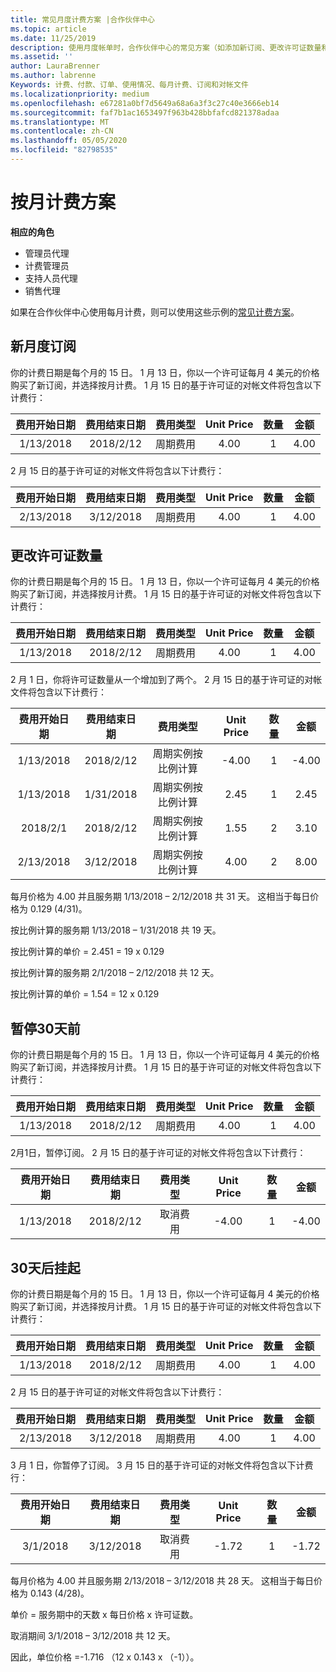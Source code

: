```yaml
---
title: 常见月度计费方案 |合作伙伴中心
ms.topic: article
ms.date: 11/25/2019
description: 使用月度帐单时，合作伙伴中心的常见方案（如添加新订阅、更改许可证数量和暂停订阅）。
ms.assetid: ''
author: LauraBrenner
ms.author: labrenne
Keywords: 计费、付款、订单、使用情况、每月计费、订阅和对帐文件
ms.localizationpriority: medium
ms.openlocfilehash: e67281a0bf7d5649a68a6a3f3c27c40e3666eb14
ms.sourcegitcommit: faf7b1ac1653497f963b428bbfafcd821378adaa
ms.translationtype: MT
ms.contentlocale: zh-CN
ms.lasthandoff: 05/05/2020
ms.locfileid: "82798535"
---
```

# <a name="monthly-billing-scenarios"></a>按月计费方案

**相应的角色**

- 管理员代理
- 计费管理员
- 支持人员代理
- 销售代理

如果在合作伙伴中心使用每月计费，则可以使用这些示例的[常见计费方案](common-billing-scenarios.md)。

## <a name="new-monthly-subscription"></a>新月度订阅

你的计费日期是每个月的 15 日。 1 月 13 日，你以一个许可证每月 4 美元的价格购买了新订阅，并选择按月计费。 1 月 15 日的基于许可证的对帐文件将包含以下计费行：

|费用开始日期 |费用结束日期 |费用类型 |Unit Price |数量 |金额 |
|       :---:      |    :---:       | :---:      |:---:      |:---:    |:---:  |
|1/13/2018         |2018/2/12    |周期费用   |4.00       |1        |4.00 |

2 月 15 日的基于许可证的对帐文件将包含以下计费行：

|费用开始日期 |费用结束日期 |费用类型 |Unit Price |数量 |金额 |
|       :---:      |    :---:       | :---:      |:---:      |:---:    |:---:  |
|2/13/2018         |3/12/2018    |周期费用   |4.00       |1        |4.00 |

## <a name="change-license-quantity"></a>更改许可证数量

你的计费日期是每个月的 15 日。 1 月 13 日，你以一个许可证每月 4 美元的价格购买了新订阅，并选择按月计费。 1 月 15 日的基于许可证的对帐文件将包含以下计费行：

|费用开始日期 |费用结束日期 |费用类型 |Unit Price |数量 |金额 |
|       :---:      |    :---:       | :---:      |:---:      |:---:    |:---:  |
|1/13/2018         |2018/2/12    |周期费用   |4.00       |1        |4.00    |

2 月 1 日，你将许可证数量从一个增加到了两个。 2 月 15 日的基于许可证的对帐文件将包含以下计费行：

|费用开始日期 |费用结束日期 |费用类型 |Unit Price |数量 |金额 |
|       :---:      |    :---:       | :---:      |:---:      |:---:    |:---:  |
| 1/13/2018        |2018/2/12    |周期实例按比例计算   |-4.00       |1        |-4.00   |
|1/13/2018         |1/31/2018    | 周期实例按比例计算   |2.45       |1        |2.45    |
|2018/2/1         |2018/2/12    | 周期实例按比例计算   |1.55       |2        |3.10    |
|2/13/2018         |3/12/2018    | 周期实例按比例计算   |4.00       |2        |8.00    |

每月价格为 4.00 并且服务期 1/13/2018 – 2/12/2018 共 31 天。 这相当于每日价格为 0.129 (4/31)。

按比例计算的服务期 1/13/2018 – 1/31/2018 共 19 天。

按比例计算的单价 = 2.451 = 19 x 0.129

按比例计算的服务期 2/1/2018 – 2/12/2018 共 12 天。

按比例计算的单价 = 1.54 = 12 x 0.129

## <a name="suspend-before-30-days"></a>暂停30天前

你的计费日期是每个月的 15 日。 1 月 13 日，你以一个许可证每月 4 美元的价格购买了新订阅，并选择按月计费。 1 月 15 日的基于许可证的对帐文件将包含以下计费行：

|费用开始日期 |费用结束日期 |费用类型 |Unit Price |数量 |金额 |
|       :---:      |    :---:       | :---:      |:---:      |:---:    |:---:  |
|1/13/2018         |2018/2/12    |周期费用   |4.00       |1        |4.00    |

2月1日，暂停订阅。 2 月 15 日的基于许可证的对帐文件将包含以下计费行：

|费用开始日期 |费用结束日期 |费用类型 |Unit Price |数量 |金额 |
|       :---:      |    :---:       | :---:      |:---:      |:---:    |:---:  |
1/13/2018|2018/2/12|取消费用|-4.00|1|-4.00

## <a name="suspend-after-30-days"></a>30天后挂起

你的计费日期是每个月的 15 日。 1 月 13 日，你以一个许可证每月 4 美元的价格购买了新订阅，并选择按月计费。 1 月 15 日的基于许可证的对帐文件将包含以下计费行：

|费用开始日期 |费用结束日期 |费用类型 |Unit Price |数量 |金额 |
|       :---:      |    :---:       | :---:      |:---:      |:---:    |:---:  |
1/13/2018|2018/2/12|周期费用|4.00|1|4.00

2 月 15 日的基于许可证的对帐文件将包含以下计费行：

|费用开始日期 |费用结束日期 |费用类型 |Unit Price |数量 |金额 |
|       :---:      |    :---:       | :---:      |:---:      |:---:    |:---:  |
2/13/2018|3/12/2018|周期费用|4.00|1|4.00

3 月 1 日，你暂停了订阅。 3 月 15 日的基于许可证的对帐文件将包含以下计费行：

|费用开始日期 |费用结束日期 |费用类型 |Unit Price |数量 |金额 |
|       :---:      |    :---:       | :---:      |:---:      |:---:    |:---:  |
3/1/2018|3/12/2018|取消费用|-1.72|1|-1.72

每月价格为 4.00 并且服务期 2/13/2018 – 3/12/2018 共 28 天。 这相当于每日价格为 0.143 (4/28)。

单价 = 服务期中的天数 x 每日价格 x 许可证数。

取消期间 3/1/2018 – 3/12/2018 共 12 天。

因此，单位价格 =-1.716 （12 x 0.143 x （-1））。

